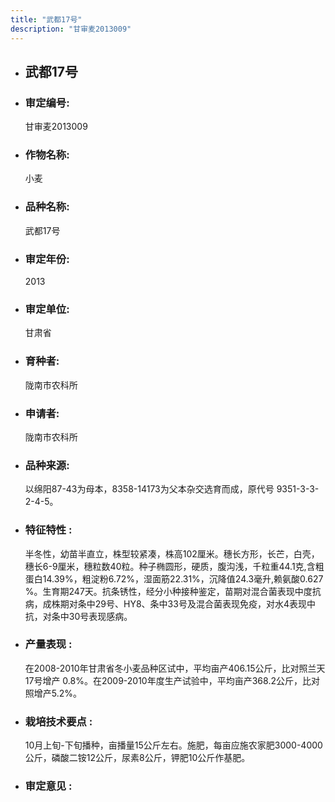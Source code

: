 ```yaml
---
title: "武都17号"
description: "甘审麦2013009"
---
```

* ## 武都17号
* ###  审定编号:  
   甘审麦2013009

*  ### 作物名称:  
   小麦

*   ###  品种名称: 
    武都17号

*   ### 审定年份: 
    2013

*   ### 审定单位:  
    甘肃省

*   ### 育种者:  
    陇南市农科所

*   ### 申请者:  
    陇南市农科所

*   ### 品种来源:  
    以绵阳87-43为母本，8358-14173为父本杂交选育而成，原代号 9351-3-3-2-4-5。

*   ### 特征特性 : 
    半冬性，幼苗半直立，株型较紧凑，株高102厘米。穗长方形，长芒，白壳，穗长6-9厘米，穗粒数40粒。种子椭圆形，硬质，腹沟浅，千粒重44.1克,含粗蛋白14.39%，粗淀粉6.72%，湿面筋22.31%，沉降值24.3毫升,赖氨酸0.627 %。生育期247天。抗条锈性，经分小种接种鉴定，苗期对混合菌表现中度抗病，成株期对条中29号、HY8、条中33号及混合菌表现免疫，对水4表现中抗，对条中30号表现感病。

*   ### 产量表现 : 
    在2008-2010年甘肃省冬小麦品种区试中，平均亩产406.15公斤，比对照兰天17号增产 0.8%。在2009-2010年度生产试验中，平均亩产368.2公斤，比对照增产5.2%。

*   ### 栽培技术要点 : 
    10月上旬-下旬播种，亩播量15公斤左右。施肥，每亩应施农家肥3000-4000公斤，磷酸二铵12公斤，尿素8公斤，钾肥10公斤作基肥。

*   ### 审定意见 : 
    
